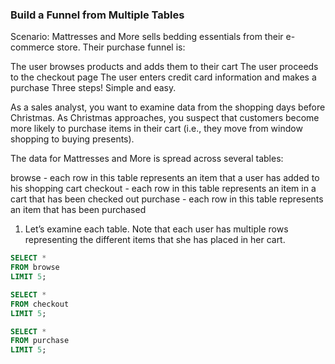 ### Build a Funnel from Multiple Tables

Scenario: Mattresses and More sells bedding essentials from their e-commerce store. Their purchase funnel is:

The user browses products and adds them to their cart
The user proceeds to the checkout page
The user enters credit card information and makes a purchase
Three steps! Simple and easy.

As a sales analyst, you want to examine data from the shopping days before Christmas. As Christmas approaches, you suspect that customers become more likely to purchase items in their cart (i.e., they move from window shopping to buying presents).

The data for Mattresses and More is spread across several tables:

browse - each row in this table represents an item that a user has added to his shopping cart
checkout - each row in this table represents an item in a cart that has been checked out
purchase - each row in this table represents an item that has been purchased

1. Let’s examine each table. Note that each user has multiple rows representing the different items that she has placed in her cart.

```sql
SELECT *
FROM browse
LIMIT 5;

SELECT *
FROM checkout
LIMIT 5;

SELECT *
FROM purchase
LIMIT 5;
```







